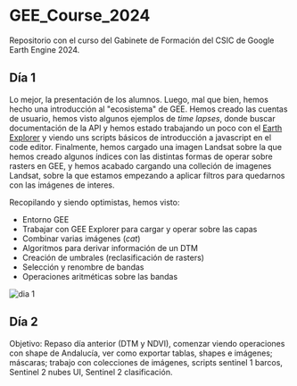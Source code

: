# GEE_Course_2024

Repositorio con el curso del Gabinete de Formación del CSIC de Google Earth Engine 2024. 

## Día 1

Lo mejor, la presentación de los alumnos. Luego, mal que bien, hemos hecho una introducción al "ecosistema" de GEE. Hemos creado las cuentas de usuario, hemos visto algunos ejemplos de *time lapses*, donde buscar documentación de la API y hemos estado trabajando un poco con el [Earth Explorer](https://explorer.earthengine.google.com/#workspace) y viendo uns scripts básicos de introducción a javascript en el code editor. 
Finalmente, hemos cargado una imagen Landsat sobre la que hemos creado algunos índices con las distintas formas de operar sobre rasters en GEE, y hemos acabado cargando una colleción de imagenes Landsat, sobre la que estamos empezando a aplicar filtros para quedarnos con las imágenes de interes. 

Recopilando y siendo optimistas, hemos visto:

* Entorno GEE
* Trabajar con GEE Explorer para cargar y operar sobre las capas
* Combinar varias imágenes (*cat*)
* Algoritmos para derivar información de un DTM
* Creación de umbrales (reclasificación de rasters) 
* Selección y renombre de bandas
* Operaciones aritméticas sobre las bandas


![dia 1](https://i.imgur.com/22sQYon.jpeg)

## Día 2

Objetivo: Repaso día anterior (DTM y NDVI), comenzar viendo operaciones con shape de Andalucía, ver como exportar tablas, shapes e imágenes; máscaras; trabajo con colecciones de imágenes, scripts sentinel 1 barcos, Sentinel 2 nubes UI, Sentinel 2 clasificación. 

